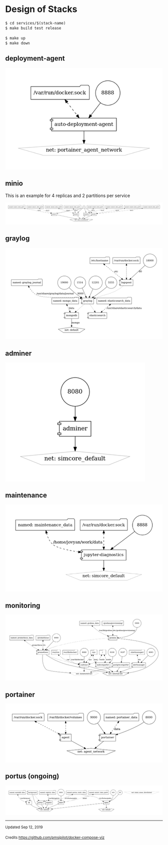 # Design of Stacks 


    $ cd services/$(stack-name)
    $ make build test release

    $ make up
    $ make down


## deployment-agent

![](./img/deployment-agent.png)

## minio 

This is an example for 4 replicas and 2 partitions per service

![](./img/minio.png)

## graylog

![](./img/graylog.png)

## adminer

![](./img/adminer.png)

## maintenance

![](./img/maintenance.png)

## monitoring

![](./img/monitoring.png)

## portainer

![](./img/portainer.png)


## portus (ongoing)

![](./img/portus.png)



---

<sup>Updated Sep 12, 2019</sup>

<sup>Credits https://github.com/pmsipilot/docker-compose-viz</sup>
